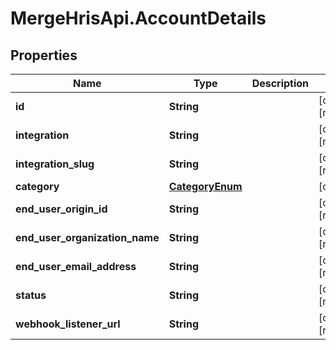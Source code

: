 # MergeHrisApi.AccountDetails

## Properties

Name | Type | Description | Notes
------------ | ------------- | ------------- | -------------
**id** | **String** |  | [optional] [readonly] 
**integration** | **String** |  | [optional] [readonly] 
**integration_slug** | **String** |  | [optional] [readonly] 
**category** | [**CategoryEnum**](CategoryEnum.md) |  | [optional] 
**end_user_origin_id** | **String** |  | [optional] [readonly] 
**end_user_organization_name** | **String** |  | [optional] [readonly] 
**end_user_email_address** | **String** |  | [optional] [readonly] 
**status** | **String** |  | [optional] [readonly] 
**webhook_listener_url** | **String** |  | [optional] [readonly] 


